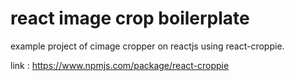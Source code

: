 # react image crop boilerplate
example project of cimage cropper on reactjs using react-croppie.

link : https://www.npmjs.com/package/react-croppie